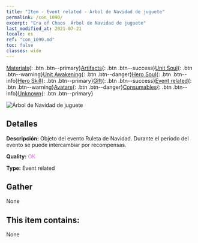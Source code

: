 ```yaml
---
title: "Item - Event related - Árbol de Navidad de juguete"
permalink: /con_1090/
excerpt: "Era of Chaos  Árbol de Navidad de juguete"
last_modified_at: 2021-07-21
locale: es
ref: "con_1090.md"
toc: false
classes: wide
---
```

 [Materials](/ItemsES/){: .btn .btn--primary}[Artifacts](/ItemsES/Artifacts/){: .btn .btn--success}[Unit Soul](/ItemsES/UnitSoul/){: .btn .btn--warning}[Unit Awakening](/ItemsES/UnitAwakening/){: .btn .btn--danger}[Hero Soul](/ItemsES/HeroSoul/){: .btn .btn--info}[Hero Skill](/ItemsES/HeroSkill/){: .btn .btn--primary}[Gift](/ItemsES/Gift/){: .btn .btn--success}[Event related](/ItemsES/Events/){: .btn .btn--warning}[Avatars](/ItemsES/Avatars/){: .btn .btn--danger}[Consumables](/ItemsES/Consumables/){: .btn .btn--info}[Unknown](/ItemsES/Unknown/){: .btn .btn--primary}

 ![Árbol de Navidad de juguete](/images/t/i_690016.png)

## Detalles
 **Descripción:** Objeto del evento Ruleta de Navidad. Durante el periodo del evento se puede intercambiar por recompensas.

 **Quality:** <span style="color: #DA70D6">OK</span>

 **Type:** Event related

## Gather

  None

## This item contains:

  None

